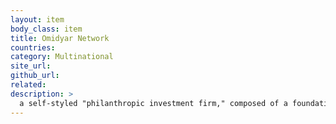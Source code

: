 ```yaml
---
layout: item
body_class: item
title: Omidyar Network
countries: 
category: Multinational
site_url: 
github_url: 
related: 
description: >
  a self-styled "philanthropic investment firm," composed of a foundation and an impact investment firm
---
```

